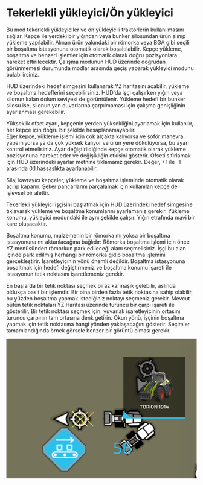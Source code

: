 # Tekerlekli yükleyici/Ön yükleyici


Bu mod tekerlekli yükleyiciler ve ön yükleyicili traktörlerin kullanılmasını sağlar. 
Kepçe ile yerdeki bir yığından veya bunker silosundan ürün alınıp yükleme yapılabilir.
Alınan ürün yakındaki bir römorka veya BGA gibi seçili bir boşaltma istasyonuna otomatik olarak boşaltılabilir. 
Kepçe yükleme, boşaltma ve benzeri işlemler için otomatik olarak doğru pozisyonlara hareket ettirilecektir.
Çalışma modunun HUD üzerinde doğrudan görünmemesi durumunda modlar arasında geçiş yaparak yükleyici modunu bulabilirsiniz.

HUD üzerindeki hedef simgesini kullanarak YZ haritasını açabilir, yükleme ve boşaltma hedeflerini seçebilirsiniz. 
HUD'da işçi çalışırken yığın veya silonun kalan dolum seviyesi de görüntülenir.
Yükleme hedefi bir bunker silosu ise, silonun yan duvarlarına çarpılmaması için çalışma genişliğinin ayarlanması gerekebilir.

Yükseklik ofset ayarı, kepçenin yerden yüksekliğini ayarlamak için kullanılır, her kepçe için doğru bir şekilde hesaplanamayabilir.  
Eğer kepçe, yükleme işlemi için çok alçakta kalıyorsa ve şoför manevra yapamıyorsa ya da çok yüksek kalıyor ve ürün yere dökülüyorsa, bu ayarı kontrol etmelisiniz.
Ayar değiştirildiğinde kepçe otomatik olarak yükleme pozisyonuna hareket eder ve değişikliğin etkisini gösterir. 
Ofseti sıfırlamak için HUD üzerindeki ayarlar metnine tıklamanız gerekir. Değer, +1 ile -1 arasında 0,1 hassaslıkta ayarlanabilir.

Silaj kavrayıcı kepçeler, yükleme ve boşaltma işleminde otomatik olarak açılıp kapanır. 
Şeker pancarlarını parçalamak için kullanılan kepçe de işlevsel bir alettir.



Tekerlekli yükleyici işçisini başlatmak için HUD üzerindeki hedef simgesine tıklayarak yükleme ve boşaltma konumlarını ayarlamanız gerekir.
Yükleme konumu, yükleyici modundaki ile aynı şekilde çalışır. Yığın etrafında mavi bir kare oluşacaktır.

Boşaltma konumu, malzemenin bir römorka mı yoksa bir boşaltma istasyonuna mı aktarılacağına bağlıdır:
Römorka boşaltma işlemi için önce YZ menüsünden römorkun park edileceği alanı seçmelisiniz.
İşçi bu alan içinde park edilmiş herhangi bir römorka gidip boşaltma işlemini gerçekleştirir. İşaretleyicinin yönü önemli değildir.
Boşaltma istasyonuna boşaltmak için hedefi değiştirmeniz ve boşaltma konumu işareti ile istasyonun tetik noktasını işaretlemeniz gerekir.



En başlarda bir tetik noktası seçmek biraz karmaşık gelebilir, aslında oldukça basit bir işlemdir.
Bir bina birden fazla tetik noktasına sahip olabilir, bu yüzden boşaltma yapmak istediğiniz noktayı seçmeniz gerekir.
Mevcut bütün tetik noktaları YZ Haritası üzerinde turuncu bir çarpı işareti ile gösterilir.
Bir tetik noktası seçmek için, yuvarlak işaretleyicinin ortasını turuncu çarpının tam ortasına denk getirin.
Okun yönü, işçinin boşaltma yapmak için tetik noktasına hangi yönden yaklaşacağını gösterir.
Seçimler tamamlandığında örnek görsele benzer bir görüntü olması gerekir.


![Image](/translation_data/shovelloadertrigger_0_0_830_610.png)

